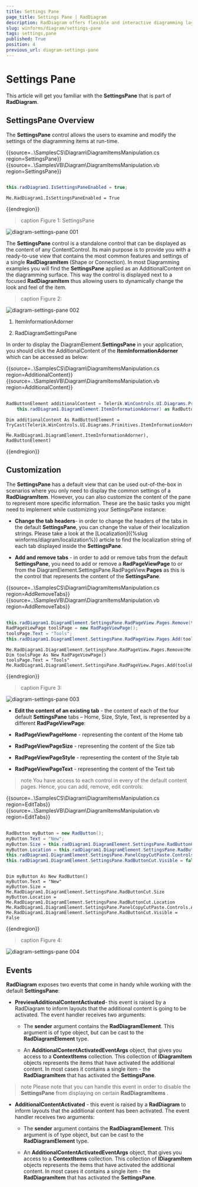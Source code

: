 ```yaml
---
title: Settings Pane
page_title: Settings Pane | RadDiagram
description: RadDiagram offers flexible and interactive diagramming layouts for your rich data-visualization applications.
slug: winforms/diagram/settings-pane
tags: settings,pane
published: True
position: 4
previous_url: diagram-settings-pane
---
```


# Settings Pane

This article will get you familiar with the __SettingsPane__ that is part of __RadDiagram__.
      
## SettingsPane Overview

The __SettingsPane__ control allows the users to examine and modify the settings of the diagramming items at run-time. 
 

{{source=..\SamplesCS\Diagram\DiagramItemsManipulation.cs region=SettingsPane}} 
{{source=..\SamplesVB\Diagram\DiagramItemsManipulation.vb region=SettingsPane}} 

````C#
            
this.radDiagram1.IsSettingsPaneEnabled = true;

````
````VB.NET
Me.RadDiagram1.IsSettingsPaneEnabled = True

````

{{endregion}} 



>caption Figure 1: SettingsPane

![diagram-settings-pane 001](images/diagram-settings-pane001.gif)

The __SettingsPane__ control is a standalone control that can be displayed as the content of any ContentControl. Its main purpose is to provide you with a ready-to-use view that contains the most common features and settings of a single __RadDiagramItem__ (Shape or Connection). In most Diagramming examples you will find the __SettingsPane__ applied as an AdditionalContent on the diagramming surface. This way the control is displayed next to a focused __RadDiagramItem__ thus allowing users to dynamically change the look and feel of the item. 
        
>caption Figure 2:

![diagram-settings-pane 002](images/diagram-settings-pane002.png)

1. ItemInformationAdorner

1. RadDiagramSettingsPane

In order to display the DiagramElement.__SettingsPane__ in your application, you should click the AdditionalContent of the __ItemInformationAdorner__ which can be accessed as below: 

{{source=..\SamplesCS\Diagram\DiagramItemsManipulation.cs region=AdditionalContent}} 
{{source=..\SamplesVB\Diagram\DiagramItemsManipulation.vb region=AdditionalContent}} 

````C#
    
RadButtonElement additionalContent = Telerik.WinControls.UI.Diagrams.Primitives.ItemInformationAdorner.GetAdditionalContent(
    this.radDiagram1.DiagramElement.ItemInformationAdorner) as RadButtonElement;

````
````VB.NET
Dim additionalContent As RadButtonElement = TryCast(Telerik.WinControls.UI.Diagrams.Primitives.ItemInformationAdorner.GetAdditionalContent( _
Me.RadDiagram1.DiagramElement.ItemInformationAdorner), RadButtonElement)

````

{{endregion}} 
 
## Customization

The __SettingsPane__ has a default view that can be used out-of-the-box in scenarios where you only need to display the common settings of a __RadDiagramItem__. However, you can also customize the content of the pane to represent more specific information. These are the basic tasks you might need to implement while customizing your SettingsPane instance:

* __Change the tab headers__- in order to change the headers of the tabs in the default __SettingsPane__, you can change the value of their localization strings. Please take a look at the [Localization]({%slug winforms/diagram/localization%}) article to find the localization string of each tab displayed inside the __SettingsPane__.
            

* __Add and remove tabs__ - in order to add or remove tabs from the default __SettingsPane__,  you need to add or remove a __RadPageViewPage__ to or from the DiagramElement.SettingsPane.RadPageView.__Pages__  as this is the control that represents the content of the __SettingsPane__. 

{{source=..\SamplesCS\Diagram\DiagramItemsManipulation.cs region=AddRemoveTabs}} 
{{source=..\SamplesVB\Diagram\DiagramItemsManipulation.vb region=AddRemoveTabs}} 

````C#
            
this.radDiagram1.DiagramElement.SettingsPane.RadPageView.Pages.Remove(this.radDiagram1.DiagramElement.SettingsPane.RadPageViewPageHome);
RadPageViewPage toolsPage = new RadPageViewPage();
toolsPage.Text = "Tools";
this.radDiagram1.DiagramElement.SettingsPane.RadPageView.Pages.Add(toolsPage);

````
````VB.NET
Me.RadDiagram1.DiagramElement.SettingsPane.RadPageView.Pages.Remove(Me.RadDiagram1.DiagramElement.SettingsPane.RadPageViewPageHome)
Dim toolsPage As New RadPageViewPage()
toolsPage.Text = "Tools"
Me.RadDiagram1.DiagramElement.SettingsPane.RadPageView.Pages.Add(toolsPage)

````

{{endregion}} 



>caption Figure 3:

![diagram-settings-pane 003](images/diagram-settings-pane003.png)

* __Edit the content of an existing tab__ - the content of each of the four default __SettingsPane__ tabs – Home, Size, Style, Text, is represented by a different __RadPageViewPage__:
            

* __RadPageViewPageHome__ - representing the content of the Home tab
                

* __RadPageViewPageSize__ - representing the content of the Size tab
                

* __RadPageViewPageStyle__ - representing the content of the Style tab
                

* __RadPageViewPageText__ - representing the content of the Text tab
                

>note You have access to each control in every of the default content pages. Hence, you can add, remove, edit controls:
> 

{{source=..\SamplesCS\Diagram\DiagramItemsManipulation.cs region=EditTabs}} 
{{source=..\SamplesVB\Diagram\DiagramItemsManipulation.vb region=EditTabs}} 

````C#
            
RadButton myButton = new RadButton();
myButton.Text = "New";
myButton.Size = this.radDiagram1.DiagramElement.SettingsPane.RadButtonCut.Size;
myButton.Location = this.radDiagram1.DiagramElement.SettingsPane.RadButtonCut.Location;
this.radDiagram1.DiagramElement.SettingsPane.PanelCopyCutPaste.Controls.Add(myButton);        
this.radDiagram1.DiagramElement.SettingsPane.RadButtonCut.Visible = false;

````
````VB.NET
 
Dim myButton As New RadButton()
myButton.Text = "New"
myButton.Size = Me.RadDiagram1.DiagramElement.SettingsPane.RadButtonCut.Size
myButton.Location = Me.RadDiagram1.DiagramElement.SettingsPane.RadButtonCut.Location
Me.RadDiagram1.DiagramElement.SettingsPane.PanelCopyCutPaste.Controls.Add(myButton)
Me.RadDiagram1.DiagramElement.SettingsPane.RadButtonCut.Visible = False

````

{{endregion}} 



>caption Figure 4:

![diagram-settings-pane 004](images/diagram-settings-pane004.png)

## Events

__RadDiagram__ exposes two events that come in handy while working with the default __SettingsPane__:

* __PreviewAdditionalContentActivated__- this event is raised by a RadDiagram to inform layouts that the additional content is going to be activated. The event handler receives two arguments:
            

	* The __sender__ argument contains the __RadDiagramElement__. This argument is of type object, but can be cast to the __RadDiagramElement__ type.
                

	* An __AdditionalContentActivatedEventArgs__ object, that gives you access to a __ContextItems__ collection. This collection of __IDiagramItem__ objects represents the items that have activated the additional content. In most cases it contains a single item - the __RadDiagramItem__ that has activated the __SettingsPane__.

>note Please note that you can handle this event in order to disable the __SettingsPane__ from displaying on certain __RadDiagramItems__ .
>


* __AdditionalContentActivated__ - this event is raised by a __RadDiagram__ to inform layouts that the additional content has been activated. The event handler receives two arguments:
            

	* The __sender__ argument contains the __RadDiagramElement__. This argument is of type object, but can be cast to the __RadDiagramElement__ type.
                

	* An __AdditionalContentActivatedEventArgs__ object, that gives you access to a __ContextItems__ collection. This collection of __IDiagramItem__ objects represents the items that have activated the additional content. In most cases it contains a single item - the __RadDiagramItem__ that has activated the __SettingsPane__.
                
